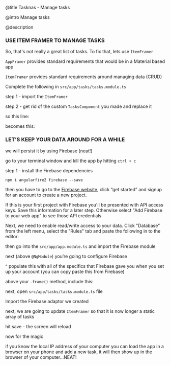 @title
Tasknas - Manage tasks

@intro
Manage tasks

@description

### **USE ITEM FRAMER TO MANAGE TASKS**

So, that's not really a great list of tasks. To fix that, lets use `ItemFramer`

`AppFramer` provides standard requirements that would be in a Material based app 

`ItemFramer` provides standard requirements around managing data (CRUD)

Complete the following in `src/app/tasks/tasks.module.ts`

step 1 - import the `ItemFramer`

<code-example path="tasknas/pt3/1.ts" linenums="false"></code-example>

step 2 - get rid of the custom `TasksComponent` you made and replace it

so this line: 

<code-example path="tasknas/pt3/2.ts" linenums="false"></code-example>

becomes this:

<code-example path="tasknas/pt3/3.ts" linenums="false"></code-example>

### **LET’S KEEP YOUR DATA AROUND FOR A WHILE**

we will persist it by using Firebase (neat!)

go to your terminal window and kill the app by hitting `ctrl + c`

step 1 - install the Firebase dependencies 

`npm i angularfire2 firebase --save`

then you have to go to the [Firebase website](http://firebase.google.com), click “get started” and signup for an account to create a new project.

If this is your first project with Firebase you'll be presented with API access keys. Save this information for a later step.
Otherwise select "Add Firebase to your web app" to see those API credentials

Next, we need to enable read/write access to your data. Click "Database" from the left menu, select the "Rules" tab and paste the following in to the editor:

<code-example path="tasknas/pt3/firebase.json" linenums="false"></code-example>

then go into the `src/app/app.module.ts` and import the Firebase module 

<code-example path="tasknas/pt3/4.ts" linenums="false"></code-example>

next (above `@NgModule`) you’re going to configure Firebase

<code-example path="tasknas/pt3/5.ts" linenums="false"></code-example>

^ populate this with all of the specifics that Firebase gave you when you set up your account (you can copy paste this from Firebase) 

above your `.frame()` method, include this: 

<code-example path="tasknas/pt3/6.ts" linenums="false"></code-example>

next, open `src/app/tasks/tasks.module.ts` file 

Import the Firebase adaptor we created 

<code-example path="tasknas/pt3/7.ts" linenums="false"></code-example>

next, we are going to update `ItemFramer` so that it is now longer a static array of tasks 

<code-example path="tasknas/pt3/8.ts" linenums="false"></code-example>

hit save - the screen will reload 

now for the magic 

if you know the local IP address of your computer you can load the app in a browser on your phone and add a new task, it will then show up in the browser of your computer...NEAT!